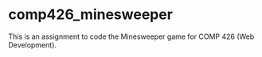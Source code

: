 # comp426_minesweeper
This is an assignment to code the Minesweeper game for COMP 426 (Web Development). 
